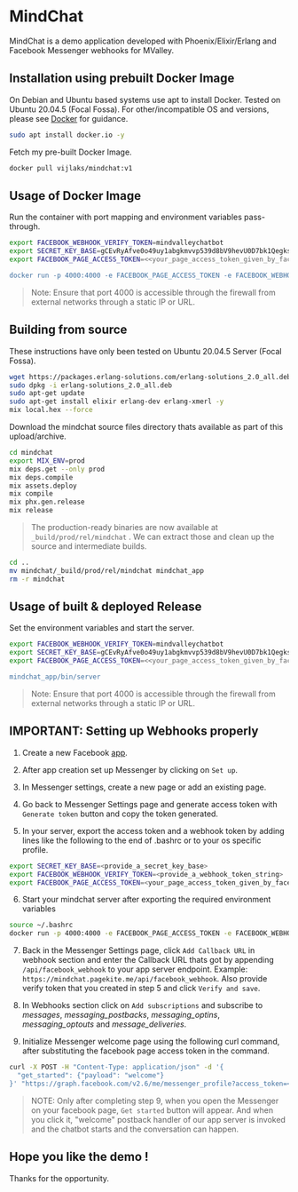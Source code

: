# MindChat

MindChat is a demo application developed with Phoenix/Elixir/Erlang and Facebook Messenger webhooks for MValley.

## Installation using prebuilt Docker Image

On Debian and Ubuntu based systems use apt to install Docker. Tested on Ubuntu 20.04.5 (Focal Fossa). For other/incompatible OS and versions, please see [Docker](https://docs.docker.com/engine/install/) for guidance.

```bash
sudo apt install docker.io -y
```

Fetch my pre-built Docker Image.

```bash
docker pull vijlaks/mindchat:v1
```

## Usage of Docker Image

Run the container with port mapping and environment variables pass-through.

```bash
export FACEBOOK_WEBHOOK_VERIFY_TOKEN=mindvalleychatbot
export SECRET_KEY_BASE=gCEvRyAfve0o49uy1abgkmvvp539d8bV9hevU0D7bk1Qegks8nKJDK2ZexItZu5W
export FACEBOOK_PAGE_ACCESS_TOKEN=<<your_page_access_token_given_by_facebook_in_step_4>>

docker run -p 4000:4000 -e FACEBOOK_PAGE_ACCESS_TOKEN -e FACEBOOK_WEBHOOK_VERIFY_TOKEN -e SECRET_KEY_BASE vijlaks/mindchat:v1
```

> Note: Ensure that port 4000 is accessible through the firewall from external networks through a static IP or URL.

## Building from source

These instructions have only been tested on Ubuntu 20.04.5 Server (Focal Fossa).

```bash
wget https://packages.erlang-solutions.com/erlang-solutions_2.0_all.deb
sudo dpkg -i erlang-solutions_2.0_all.deb
sudo apt-get update
sudo apt-get install elixir erlang-dev erlang-xmerl -y
mix local.hex --force
```

Download the mindchat source files directory thats available as part of this upload/archive.

```bash
cd mindchat
export MIX_ENV=prod
mix deps.get --only prod
mix deps.compile
mix assets.deploy
mix compile
mix phx.gen.release
mix release
```

> The production-ready binaries are now available at `_build/prod/rel/mindchat` . We can extract those and clean up the source and intermediate builds.

```bash
cd ..
mv mindchat/_build/prod/rel/mindchat mindchat_app
rm -r mindchat
```

## Usage of built & deployed Release

Set the environment variables and start the server.

```bash
export FACEBOOK_WEBHOOK_VERIFY_TOKEN=mindvalleychatbot
export SECRET_KEY_BASE=gCEvRyAfve0o49uy1abgkmvvp539d8bV9hevU0D7bk1Qegks8nKJDK2ZexItZu5W
export FACEBOOK_PAGE_ACCESS_TOKEN=<<your_page_access_token_given_by_facebook_in_step_4>>

mindchat_app/bin/server
```

> Note: Ensure that port 4000 is accessible through the firewall from external networks through a static IP or URL.

## IMPORTANT: Setting up Webhooks properly

1. Create a new Facebook [app](https://developers.facebook.com/apps/create/).

2. After app creation set up Messenger by clicking on `Set up`.

3. In Messenger settings, create a new page or add an existing page.

4. Go back to Messenger Settings page and generate access token with `Generate token` button and copy the token generated.

5. In your server, export the access token and a webhook token by adding lines like the following to the end of .bashrc or to your os specific profile.

```bash
export SECRET_KEY_BASE=<provide_a_secret_key_base>
export FACEBOOK_WEBHOOK_VERIFY_TOKEN=<provide_a_webhook_token_string>
export FACEBOOK_PAGE_ACCESS_TOKEN=<your_page_access_token_given_by_facebook_in_step_4>
```

6. Start your mindchat server after exporting the required environment variables

```bash
source ~/.bashrc
docker run -p 4000:4000 -e FACEBOOK_PAGE_ACCESS_TOKEN -e FACEBOOK_WEBHOOK_VERIFY_TOKEN -e SECRET_KEY_BASE vijlaks/mindchat:v1
```

7. Back in the Messenger Settings page, click `Add Callback URL` in webhook section and enter the Callback URL thats got by appending `/api/facebook_webhook` to your app server endpoint. Example: `https://mindchat.pagekite.me/api/facebook_webhook`. Also provide verify token that you created in step 5 and click `Verify and save`.

8. In Webhooks section click on `Add subscriptions` and subscribe to *messages*, *messaging_postbacks*, *messaging_optins*, *messaging_optouts* and *message_deliveries*.

9. Initialize Messenger welcome page using the following curl command, after substituting the facebook page access token in the command.

```bash
curl -X POST -H "Content-Type: application/json" -d '{
  "get_started": {"payload": "welcome"}
}' "https://graph.facebook.com/v2.6/me/messenger_profile?access_token=<your_page_access_token_given_by_facebook_in_step_4>"
```

> NOTE: Only after completing step 9, when you open the Messenger on your facebook page, `Get started` button will appear. And when you click it, "welcome" postback handler of our app server is invoked and the chatbot starts and the conversation can happen.

## Hope you like the demo !

Thanks for the opportunity.
